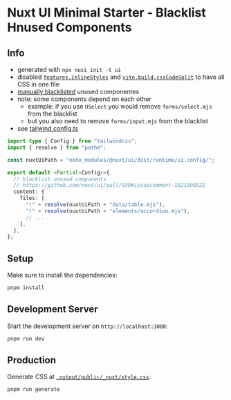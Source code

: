 # Nuxt UI Minimal Starter - Blacklist Hnused Components

## Info

- generated with `npx nuxi init -t ui`
- disabled [`features.inlineStyles`](https://nuxt.com/docs/guide/going-further/features#inlinestyles) and [`vite.build.cssCodeSplit`](https://vitejs.dev/config/build-options#build-csscodesplit) to have all CSS in one file
- [manually blacklisted](https://github.com/nuxt/ui/pull/930#issuecomment-1821398522) unused componentes
- note: some components depend on each other
  - example: if you use `USelect` you would remove `forms/select.mjs` from the blacklist
  - but you also need to remove `forms/input.mjs` from the blacklist
- see [tailwind.config.ts](tailwind.config.ts)

```ts
import type { Config } from "tailwindcss";
import { resolve } from "pathe";

const nuxtUiPath = "node_modules/@nuxt/ui/dist/runtime/ui.config/";

export default <Partial<Config>>{
  // blacklist unused components
  // https://github.com/nuxt/ui/pull/930#issuecomment-1821398522
  content: {
    files: [
      "!" + resolve(nuxtUiPath + "data/table.mjs"),
      "!" + resolve(nuxtUiPath + "elements/accordion.mjs"),
      // ...
    ],
  },
};
```

## Setup

Make sure to install the dependencies:

```bash
pnpm install
```

## Development Server

Start the development server on `http://localhost:3000`:

```bash
pnpm run dev
```

## Production

Generate CSS at [`.output/public/_nuxt/style.css`](.output/public/_nuxt/style.css):

```bash
pnpm run generate
```
